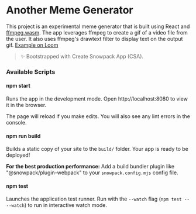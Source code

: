 # Another Meme Generator

This project is an experimental meme generator that is built using React and [ffmpeg.wasm](https://ffmpegwasm.github.io/). The app leverages ffmpeg to create a gif of a video file from the user. It also uses ffmpeg's drawtext filter to display text on the output gif. [Example on Loom](https://www.loom.com/share/ea07cdf56c574b35b776b907dab3d1d7)

> ✨ Bootstrapped with Create Snowpack App (CSA).

### Available Scripts

#### npm start

Runs the app in the development mode.
Open http://localhost:8080 to view it in the browser.

The page will reload if you make edits.
You will also see any lint errors in the console.

#### npm run build

Builds a static copy of your site to the `build/` folder.
Your app is ready to be deployed!

**For the best production performance:** Add a build bundler plugin like "@snowpack/plugin-webpack" to your `snowpack.config.mjs` config file.

#### npm test

Launches the application test runner.
Run with the `--watch` flag (`npm test -- --watch`) to run in interactive watch mode.
